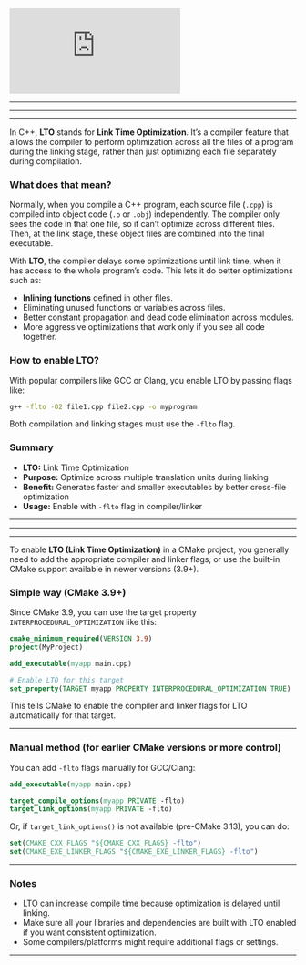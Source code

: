 ![LinkTimeOptimization](https://llvm.org/docs/LinkTimeOptimization.html)

--------------------------
--------------------------
--------------------------

In C++, **LTO** stands for **Link Time Optimization**. It’s a compiler feature that allows the compiler to perform optimization across all the files of a program during the linking stage, rather than just optimizing each file separately during compilation.

### What does that mean?

Normally, when you compile a C++ program, each source file (`.cpp`) is compiled into object code (`.o` or `.obj`) independently. The compiler only sees the code in that one file, so it can’t optimize across different files. Then, at the link stage, these object files are combined into the final executable.

With **LTO**, the compiler delays some optimizations until link time, when it has access to the whole program’s code. This lets it do better optimizations such as:

- **Inlining functions** defined in other files.
- Eliminating unused functions or variables across files.
- Better constant propagation and dead code elimination across modules.
- More aggressive optimizations that work only if you see all code together.

### How to enable LTO?

With popular compilers like GCC or Clang, you enable LTO by passing flags like:

```bash
g++ -flto -O2 file1.cpp file2.cpp -o myprogram
```

Both compilation and linking stages must use the `-flto` flag.

### Summary

- **LTO:** Link Time Optimization
- **Purpose:** Optimize across multiple translation units during linking
- **Benefit:** Generates faster and smaller executables by better cross-file optimization
- **Usage:** Enable with `-flto` flag in compiler/linker

------------------
------------------
------------------

To enable **LTO (Link Time Optimization)** in a CMake project, you generally need to add the appropriate compiler and linker flags, or use the built-in CMake support available in newer versions (3.9+).

### Simple way (CMake 3.9+)

Since CMake 3.9, you can use the target property `INTERPROCEDURAL_OPTIMIZATION` like this:

```cmake
cmake_minimum_required(VERSION 3.9)
project(MyProject)

add_executable(myapp main.cpp)

# Enable LTO for this target
set_property(TARGET myapp PROPERTY INTERPROCEDURAL_OPTIMIZATION TRUE)
```

This tells CMake to enable the compiler and linker flags for LTO automatically for that target.

---

### Manual method (for earlier CMake versions or more control)

You can add `-flto` flags manually for GCC/Clang:

```cmake
add_executable(myapp main.cpp)

target_compile_options(myapp PRIVATE -flto)
target_link_options(myapp PRIVATE -flto)
```

Or, if `target_link_options()` is not available (pre-CMake 3.13), you can do:

```cmake
set(CMAKE_CXX_FLAGS "${CMAKE_CXX_FLAGS} -flto")
set(CMAKE_EXE_LINKER_FLAGS "${CMAKE_EXE_LINKER_FLAGS} -flto")
```

---

### Notes

- LTO can increase compile time because optimization is delayed until linking.
- Make sure all your libraries and dependencies are built with LTO enabled if you want consistent optimization.
- Some compilers/platforms might require additional flags or settings.

---

